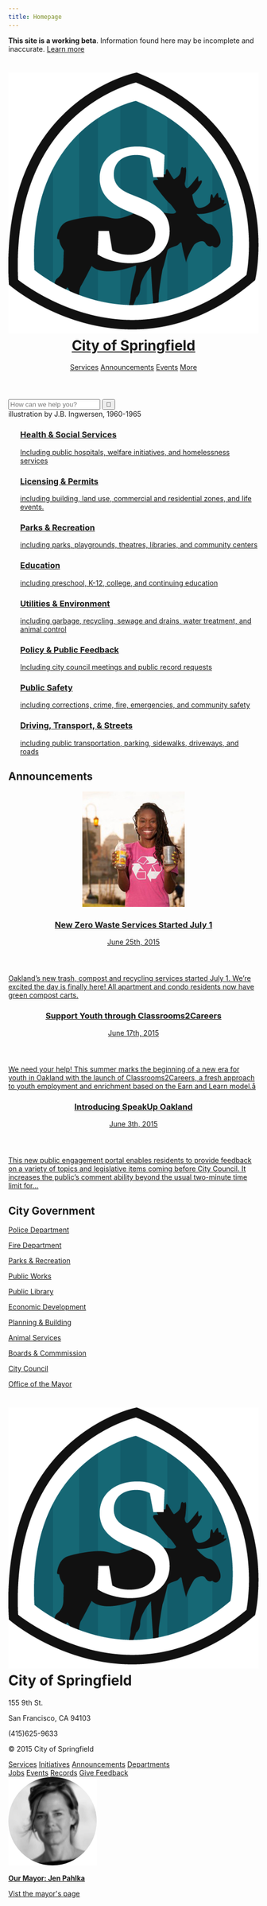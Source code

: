 ```yaml
---
title: Homepage
---
```

<head>
  <title>Chime Starter</title>
  <meta charset="utf-8">
  <meta http-equiv="X-UA-Compatible" content="IE=edge">
  <meta name="viewport" content="width=device-width, initial-scale=1, maximum-scale=1">
  <meta name="description" content="A starter kit for government sites built with the Chime CMS
">
  <link rel="stylesheet" href="/css/main.css">
  <link href='http://fonts.googleapis.com/css?family=Source+Sans+Pro:400,600,400italic,600italic' rel='stylesheet' type='text/css'>
  <link href='https://fonts.googleapis.com/css?family=Source+Serif+Pro:400,600' rel='stylesheet' type='text/css'>
  <link rel="stylesheet" href="//maxcdn.bootstrapcdn.com/font-awesome/4.3.0/css/font-awesome.min.css">
  <link rel="canonical" href="//">
  <link rel="alternate" type="application/rss+xml" title="Chime Starter" href="//feed.xml" />
  <!--[if lt IE 9]>
    <script src="//html5shiv.googlecode.com/svn/trunk/html5.js"></script>
    <script src="//s3.amazonaws.com/nwapi/nwmatcher/nwmatcher-1.2.5-min.js"></script>
    <script src="/js/selectivizr-min-1.0.2.js"></script>
  <![endif]-->
</head>
<body class="homepage">
    <div class="disclaimer">
	<p><b>This site is a working beta</b>. Information found here may be incomplete and inaccurate. <a href="">Learn more</a></p>
</div>
<header class="global-header">
	<div class="grid-box">
		<div class="align-left">
		    <h1><img class="header-icon" src="/media/images/springfield_logo.png"/><a href="/">City of Springfield</a></h1>
		</div>
		<div class="menu-bar header-menu align-right">
			<a href="#" class="menu-item">Services</a>
			<a href="#" class="menu-item">Announcements</a>
			<a href="#" class="menu-item">Events</a>
			<a href="#" class="menu-item">More</a>
			<a href="#" class="menu-item"><span class="fa fa-search"></span></a>
		</div>
	</div>
</header>
    <div class="page-content">
      <div class="wrapper">
        <div class="template-home">
<!--<div class="danger-alert">
      <p class="alert-content"><span class="alert-title">City Alert</span><span class="alert-message">7.0 magnitude earthquake reported in the vicinity. </span><a href="#" class="alert-action">Learn about what you need to know</a></p>
    </div> -->
    <section class="section-slab section-slab-hero">
    </section>
    <section class="section-slab city-services">
      <div class="grid-box">
          <div class="width-one-whole panel">
            <div class="grid-box">
              <form class="site-search width-two-thirds">
                      <input type="search" placeholder="How can we help you?">
                      <input type="submit" value="">
              </form>
              <div class="hero-credits width-one-third">illustration by J.B. Ingwersen, 1960-1965</div>
            </div>
            <div class="grid-box">
                <ul class="menu-medium grid-item width-one-third">
                      <a href="/articles/health-and-social-services/" class="menu-item">
                          <h3>Health & Social Services</h3>
                          <p class="detail-text">Including public hospitals, welfare initiatives, and homelessness services</p>
                      </a>  
                      <a href="/articles/licensing-permits/" class="menu-item">
                          <h3>Licensing & Permits</h3>
                          <p class="detail-text">including building, land use, commercial and residential zones, and life events.</p>
                      </a>  
                      <a href="/articles/parks-recreation/" class="menu-item">
                          <h3>Parks & Recreation</h3>
                          <p class="detail-text">including parks, playgrounds, theatres, libraries, and community centers</p>
                      </a>  
                </ul>
                <ul class="menu-medium grid-item width-one-third">
                      <a href="/articles/education/" class="menu-item">
                          <h3>Education</h3>
                          <p class="detail-text">including preschool, K-12, college, and continuing education</p>
                      </a>  
                      <a href="/articles/utilities-streets/" class="menu-item">
                          <h3>Utilities & Environment</h3>
                          <p class="detail-text">including garbage, recycling, sewage and drains, water treatment, and animal control</p>
                      </a>  
                      <a href="/articles/policy-and-public-feedback/" class="menu-item">
                          <h3>Policy &amp; Public Feedback</h3>
                          <p class="detail-text">Including city council meetings and public record requests</p>
                      </a>  
                </ul>
                <ul class="menu-medium grid-item width-one-third">
                      <a href="/articles/public-safety/" class="menu-item">
                          <h3>Public Safety</h3>
                          <p class="detail-text">including corrections, crime, fire, emergencies, and community safety</p>
                      </a>  
                      <a href="/articles/transport/" class="menu-item">
                          <h3>Driving, Transport, & Streets</h3>
                          <p class="detail-text">including public transportation, parking, sidewalks, driveways, and roads</p>
                      </a>  
                </ul>
            </div>
          </div>
      </div>
    </section>
    <section class="section-slab announcements">
        <h2>Announcements</h2>
        <div class="grid-box">
          <a href="/announcements/06-25-2015-zero-waste-services.html" class="announcement grid-item width-one-third">
            <header>
              <img src="/media/images/zero_waste.png" alt="Zero Waste">
              <h3>New Zero Waste Services Started July 1</h3>
              <p class="date">June 25th, 2015</p>
            </header>
            <p class="detail-text">Oakland’s new trash, compost and recycling services started July 1. We’re excited the day is finally here! All apartment and condo residents now have green compost carts.</p>
          </a>
          <a href="#" class="announcement grid-item width-one-third">
            <header>
              <h3>Support Youth through Classrooms2Careers</h3>
              <p class="date">June 17th, 2015</p>
            </header>
            <p class="detail-text">We need your help! This summer marks the beginning of a new era for youth in Oakland with the launch of Classrooms2Careers, a fresh approach to youth employment and enrichment based on the Earn and Learn model.å</p>
          </a>
          <a href="#" class="announcement grid-item width-one-third">
            <header>
              <h3>Introducing SpeakUp Oakland</h3>
              <p class="date">June 3th, 2015</p>
            </header>
            <p class="detail-text">This new public engagement portal enables residents to provide feedback on a variety of topics and legislative items coming before City Council. It increases the public’s comment ability beyond the usual two-minute time limit for…</p>
          </a>
        </div>
      </div>
    </section>
    <section class="section-slab">
      <h2>City Government</h2>
      <div class="grid-box">
        <div class="menu-medium grid-item width-one-third">
          <a href="#" class="menu-item">
            <p>Police Department</p>
          </a>
          <a href="#" class="menu-item">
            <p>Fire Department</p>
          </a>
          <a href="#" class="menu-item">
            <p>Parks &amp; Recreation</p>
          </a>
          <a href="#" class="menu-item">
            <p>Public Works</p>
          </a>
        </div>
        <div class="menu-medium grid-item width-one-third">
          <a href="#" class="menu-item">
            <p>Public Library</p>
          </a>
          <a href="#" class="menu-item">
            <p>Economic Development</p>
          </a>
          <a href="#" class="menu-item">
            <p>Planning &amp; Building</p>
          </a>
          <a href="#" class="menu-item">
            <p>Animal Services</p>
          </a>
        </div>
        <div class="menu-medium grid-item width-one-third">
          <a href="#" class="menu-item">
            <p>Boards &amp; Commmission</p>
          </a>
          <a href="#" class="menu-item">
            <p>City Council</p>
          </a>
          <a href="#" class="menu-item">
            <p>Office of the Mayor</p>
          </a>
        </div>
      </div>
    </section>
</div>
      </div>
    </div>
    <footer class="global-footer">
    <div class="grid-box">
        <div class="grid-item width-one-fourth">
         	<h1 class="h3"><img class="header-icon-large" src="/media/images/springfield_logo.png"/>City of Springfield</h1>
            <div class="address">
                <p>155 9th St.</p>
                <p>San Francisco, CA 94103</p>
                <p>(415)625-9633</p>
            </div>
            <p>© 2015 City of Springfield</p>
        </div>
        <div class="grid-item width-one-third shift-one-twelfth">
        	<div class="social-bar menu-bar">
                <a class="menu-item" href="#"><span class="fa fa-facebook-official"></span></a>   
                <a class="menu-item" href="#"><span class="fa fa-twitter"></span></a>
                <a class="menu-item" href="#"><span class="fa fa-envelope"></span></a>
            </div>
        	<div class="grid-box footer-menu">
        		<div class="menu grid-item width-one-half">
                    <a href="" class="menu-item">Services</a>      
                    <a href="" class="menu-item">Initiatives</a>
                    <a href="" class="menu-item">Announcements</a>
                    <a href="" class="menu-item">Departments</a>
                </div>
                <div class="menu grid-item width-one-half">
                    <a href="" class="menu-item">Jobs</a>
                    <a href="" class="menu-item">Events</a>
                    <a href="" class="menu-item">Records</a>
                    <a href="" class="menu-item">Give Feedback</a>
                </div>
        	</div>
        </div>
		<div class="footer-mayor width-one-fourth shift-one-twelfth">
            <a href="#" class="menu-item">
                <img class="footer-mayor-image" src="/media/images/mayor.png" alt="Portrait of the mayor">
                <p><b>Our Mayor: Jen Pahlka</b></p>
                <p>Vist the mayor's page</p>
            </a>
		</div>
    </div>
</footer>
    <!--[if lt IE 9]>
      <script src="/js/rem.min.js"></script>
      <script src="//cdnjs.cloudflare.com/ajax/libs/respond.js/1.1.0/respond.min.js"></script>
    <![endif]-->
</body>
